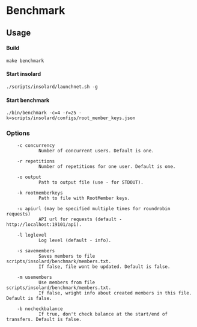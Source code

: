 Benchmark
===============

Usage
----------
#### Build

    make benchmark
   
#### Start insolard

    ./scripts/insolard/launchnet.sh -g
   
#### Start benchmark

    ./bin/benchmark -c=4 -r=25 -k=scripts/insolard/configs/root_member_keys.json

### Options

        -c concurrency
                Number of concurrent users. Default is one. 

        -r repetitions
                Number of repetitions for one user. Default is one.

        -o output
                Path to output file (use - for STDOUT).

        -k rootmemberkeys
                Path to file with RootMember keys.

        -u apiurl (may be specified multiple times for roundrobin requests)
                API url for requests (default - http://localhost:19101/api).

        -l loglevel
                Log level (default - info).

        -s savemembers
                Saves members to file scripts/insolard/benchmark/members.txt.
                If false, file wont be updated. Default is false.

        -m usemembers
                Use members from file scripts/insolard/benchmark/members.txt.
                If false, wright info about created members in this file. Default is false. 

        -b nocheckbalance
                If true, don't check balance at the start/end of transfers. Default is false. 

